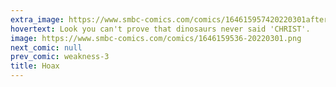 ```yaml
---
extra_image: https://www.smbc-comics.com/comics/164615957420220301after.png
hovertext: Look you can't prove that dinosaurs never said 'CHRIST'.
image: https://www.smbc-comics.com/comics/1646159536-20220301.png
next_comic: null
prev_comic: weakness-3
title: Hoax
---
```


